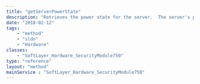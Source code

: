 ```yaml
---
title: "getServerPowerState"
description: "Retrieves the power state for the server.  The server's power status is retrieved from its remote management card.  This will return 'on' or 'off'. "
date: "2018-02-12"
tags:
    - "method"
    - "sldn"
    - "Hardware"
classes:
    - "SoftLayer_Hardware_SecurityModule750"
type: "reference"
layout: "method"
mainService : "SoftLayer_Hardware_SecurityModule750"
---
```

